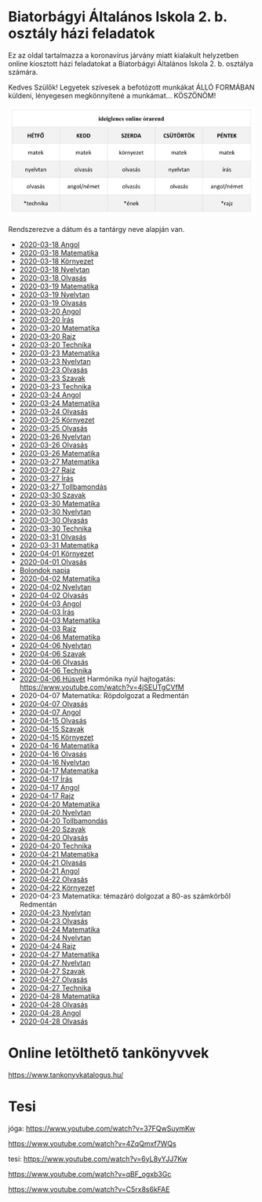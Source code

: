 # Biatorbágyi Általános Iskola 2. b. osztály házi feladatok

Ez az oldal tartalmazza a koronavírus járvány miatt kialakult helyzetben
online kiosztott házi feladatokat a Biatorbágyi Általános Iskola 2. b. osztálya
számára.

Kedves Szülők!
Legyetek szívesek a befotózott munkákat ÁLLÓ FORMÁBAN küldeni, lényegesen megkönnyítené a munkámat... KÖSZÖNÖM!

![Órarend](orarend.jpg)

Rendszerezve a dátum és a tantárgy neve alapján van.

* [2020-03-18 Angol](2020-03-18-angol.md)
* [2020-03-18 Matematika](2020-03-18-matematika.md)
* [2020-03-18 Környezet](2020-03-18-kornyezet.md)
* [2020-03-18 Nyelvtan](2020-03-18-nyelvtan.md)
* [2020-03-18 Olvasás](2020-03-18-olvasas.md)
* [2020-03-19 Matematika](2020-03-19-matematika.md)
* [2020-03-19 Nyelvtan](2020-03-19-nyelvtan.md)
* [2020-03-19 Olvasás](2020-03-19-olvasas.md)
* [2020-03-20 Angol](2020-03-20-angol.md)
* [2020-03-20 Írás](2020-03-20-iras.md)
* [2020-03-20 Matematika](2020-03-20-matematika.md)
* [2020-03-20 Rajz](2020-03-20-rajz.md)
* [2020-03-20 Technika](2020-03-20-technika.md)
* [2020-03-23 Matematika](2020-03-23-matematika.md)
* [2020-03-23 Nyelvtan](2020-03-23-nyelvtan.md)
* [2020-03-23 Olvasás](2020-03-23-olvasas.md)
* [2020-03-23 Szavak](2020-03-23-szavak.md)
* [2020-03-23 Technika](2020-03-23-technika.md)
* [2020-03-24 Angol](2020-03-24-angol.md)
* [2020-03-24 Matematika](2020-03-24-matematika.md)
* [2020-03-24 Olvasás](2020-03-24-olvasas.md)
* [2020-03-25 Környezet](2020-03-25-kornyezet.md)
* [2020-03-25 Olvasás](2020-03-25-olvasas.md)
* [2020-03-26 Nyelvtan](2020-03-26-nyelvtan.md)
* [2020-03-26 Olvasás](2020-03-26-olvasas.md)
* [2020-03-26 Matematika](2020-03-26-matematika.md)
* [2020-03-27 Matematika](2020-03-27-matematika.md)
* [2020-03-27 Rajz](2020-03-27-rajz.md)
* [2020-03-27 Írás](2020-03-27-iras.md)
* [2020-03-27 Tollbamondás](2020-03-27-tollbamondas.md)
* [2020-03-30 Szavak](2020-03-30-szavak.md)
* [2020-03-30 Matematika](2020-03-30-matematika.md)
* [2020-03-30 Nyelvtan](2020-03-30-nyelvtan.md)
* [2020-03-30 Olvasás](2020-03-30-olvasas.md)
* [2020-03-30 Technika](2020-03-30-technika.md)
* [2020-03-31 Olvasás](2020-03-31-olvasas.pdf)
* [2020-03-31 Matematika](2020-03-31-matematika.md)
* [2020-04-01 Környezet](2020-04-01-kornyezet.md)
* [2020-04-01 Olvasás](2020-04-01-olvasas.md)
* [Bolondok napja](2020-04-01-bolondok-napja.pdf)
* [2020-04-02 Matematika](2020-04-02-matematika.md)
* [2020-04-02 Nyelvtan](2020-04-02-nyelvtan.md)
* [2020-04-02 Olvasás](2020-04-02-olvasas.md)
* [2020-04-03 Angol](2020-04-03-angol.md)
* [2020-04-03 Írás](2020-04-03-iras.md)
* [2020-04-03 Matematika](2020-04-03-matematika.md)
* [2020-04-03 Rajz](2020-04-03-rajz.md)
* [2020-04-06 Matematika](2020-04-06-matematika.md)
* [2020-04-06 Nyelvtan](2020-04-06-nyelvtan.md)
* [2020-04-06 Szavak](2020-04-06-szavak.md)
* [2020-04-06 Olvasás](2020-04-06-olvasas.md)
* [2020-04-06 Technika](2020-04-06-technika.pdf)
* [2020-04-06 Húsvét](2020-04-06-husvet.pdf) Harmónika nyúl hajtogatás: https://www.youtube.com/watch?v=4jSEUTgCVfM
* 2020-04-07 Matematika: Röpdolgozat a Redmentán
* [2020-04-07 Olvasás](2020-04-07-olvasas.md)
* [2020-04-07 Angol](2020-04-07-angol.md)
* [2020-04-15 Olvasás](2020-04-15-olvasas.md)
* [2020-04-15 Szavak](2020-04-15-szavak.jpg)
* [2020-04-15 Környezet](2020-04-15-kornyezet.md)
* [2020-04-16 Matematika](2020-04-16-matematika.md)
* [2020-04-16 Olvasás](2020-04-16-olvasas.md)
* [2020-04-16 Nyelvtan](2020-04-16-nyelvtan.md)
* [2020-04-17 Matematika](2020-04-17-matematika.md)
* [2020-04-17 Írás](2020-04-17-iras.md)
* [2020-04-17 Angol](2020-04-17-angol.md)
* [2020-04-17 Rajz](2020-04-17-rajz.md)
* [2020-04-20 Matematika](2020-04-20-matematika.md)
* [2020-04-20 Nyelvtan](2020-04-20-nyelvtan.pdf)
* [2020-04-20 Tollbamondás](2020-04-20-tollbamondas.m4a)
* [2020-04-20 Szavak](2020-04-20-szavak.pdf)
* [2020-04-20 Olvasás](2020-04-20-olvasas.pdf)
* [2020-04-20 Technika](2020-04-20-technika.pdf)
* [2020-04-21 Matematika](2020-04-21-matematika.md)
* [2020-04-21 Olvasás](2020-04-21-olvasas.pdf)
* [2020-04-21 Angol](2020-04-21-angol.md)
* [2020-04-22 Olvasás](2020-04-22-olvasas.md)
* [2020-04-22 Környezet](2020-04-22-kornyezet.pptx)
* 2020-04-23 Matematika: témazáró dolgozat a 80-as számkörből Redmentán
* [2020-04-23 Nyelvtan](2020-04-23-nyelvtan.pdf)
* [2020-04-23 Olvasás](2020-04-23-olvasas.pdf)
* [2020-04-24 Matematika](2020-04-24-matematika.md)
* [2020-04-24 Nyelvtan](2020-04-24-nyelvtan.md)
* [2020-04-24 Rajz](2020-04-24-rajz.docx)
* [2020-04-27 Matematika](2020-04-27-matematika.md)
* [2020-04-27 Nyelvtan](2020-04-27-nyelvtan.pdf)
* [2020-04-27 Szavak](2020-04-27-szavak.pdf)
* [2020-04-27 Olvasás](2020-04-27-olvasas.pdf)
* [2020-04-27 Technika](2020-04-27-technika.pdf)
* [2020-04-28 Matematika](2020-04-28-matematika.md)
* [2020-04-28 Olvasás](2020-04-28-olvasas.pptx)
* [2020-04-28 Angol](2020-04-28-angol.md)
* [2020-04-28 Olvasás](2020-04-28-olvasas.pdf)

# Online letölthető tankönyvvek

https://www.tankonyvkatalogus.hu/

# Tesi

jóga: https://www.youtube.com/watch?v=37FQwSuymKw

https://www.youtube.com/watch?v=4ZqQmxf7WQs

tesi: https://www.youtube.com/watch?v=6yL8yYJJ7Kw

https://www.youtube.com/watch?v=qBF_ogxb3Gc

https://www.youtube.com/watch?v=C5rx8s6kFAE
